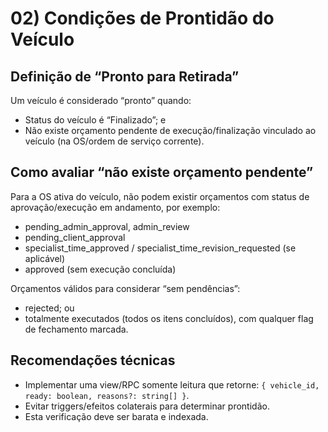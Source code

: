 # 02) Condições de Prontidão do Veículo

## Definição de “Pronto para Retirada”
Um veículo é considerado “pronto” quando:
- Status do veículo é “Finalizado”; e
- Não existe orçamento pendente de execução/finalização vinculado ao veículo (na OS/ordem de serviço corrente).

## Como avaliar “não existe orçamento pendente”
Para a OS ativa do veículo, não podem existir orçamentos com status de aprovação/execução em andamento, por exemplo:
- pending_admin_approval, admin_review
- pending_client_approval
- specialist_time_approved / specialist_time_revision_requested (se aplicável)
- approved (sem execução concluída)

Orçamentos válidos para considerar “sem pendências”:
- rejected; ou
- totalmente executados (todos os itens concluídos), com qualquer flag de fechamento marcada.

## Recomendações técnicas
- Implementar uma view/RPC somente leitura que retorne: `{ vehicle_id, ready: boolean, reasons?: string[] }`.
- Evitar triggers/efeitos colaterais para determinar prontidão.
- Esta verificação deve ser barata e indexada.

